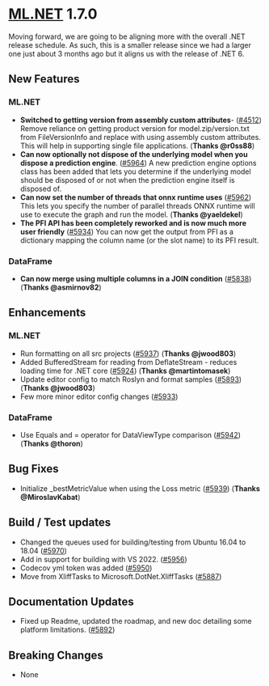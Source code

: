 # [ML.NET](http://dot.net/ml) 1.7.0

Moving forward, we are going to be aligning more with the overall .NET release schedule. As such, this is a smaller release since we had a larger one just about 3 months ago but it aligns us with the release of .NET 6.

## **New Features**
### ML.NET
- **Switched to getting version from assembly custom attributes**- ([#4512](https://github.com/dotnet/machinelearning/pull/4512)) Remove reliance on getting product version for model.zip/version.txt from FileVersionInfo and replace with using assembly custom attributes. This will help in supporting single file applications. (**Thanks @r0ss88**)
- **Can now optionally not dispose of the underlying model when you dispose a prediction engine**. ([#5964](https://github.com/dotnet/machinelearning/pull/5964)) A new prediction engine options class has been added that lets you determine if the underlying model should be disposed of or not when the prediction engine itself is disposed of.
- **Can now set the number of threads that onnx runtime uses** ([#5962](https://github.com/dotnet/machinelearning/pull/5962)) This lets you specify the number of parallel threads ONNX runtime will use to execute the graph and run the model. (**Thanks @yaeldekel**)
- **The PFI API has been completely reworked and is now much more user friendly** ([#5934](https://github.com/dotnet/machinelearning/pull/5934)) You can now get the output from PFI as a dictionary mapping the column name (or the slot name) to its PFI result.
### DataFrame
- **Can now merge using multiple columns in a JOIN condition** ([#5838](https://github.com/dotnet/machinelearning/pull/5838)) (**Thanks @asmirnov82**)

## **Enhancements**
### ML.NET
- Run formatting on all src projects ([#5937](https://github.com/dotnet/machinelearning/pull/5937)) (**Thanks @jwood803**)
- Added BufferedStream for reading from DeflateStream - reduces loading time for .NET core ([#5924](https://github.com/dotnet/machinelearning/pull/5924)) (**Thanks @martintomasek**)
- Update editor config to match Roslyn and format samples ([#5893](https://github.com/dotnet/machinelearning/pull/5893)) (**Thanks @jwood803**)
- Few more minor editor config changes ([#5933](https://github.com/dotnet/machinelearning/pull/5933))
### DataFrame
- Use Equals and = operator for DataViewType comparison ([#5942](https://github.com/dotnet/machinelearning/pull/5942)) (**Thanks @thoron**)



## **Bug Fixes**
- Initialize _bestMetricValue when using the Loss metric ([#5939](https://github.com/dotnet/machinelearning/pull/5939)) (**Thanks @MiroslavKabat**)


## **Build / Test updates**
- Changed the queues used for building/testing from Ubuntu 16.04 to 18.04 ([#5970](https://github.com/dotnet/machinelearning/pull/5970))
- Add in support for building with VS 2022. ([#5956](https://github.com/dotnet/machinelearning/pull/5956))
- Codecov yml token was added ([#5950](https://github.com/dotnet/machinelearning/pull/5950))
- Move from XliffTasks to Microsoft.DotNet.XliffTasks ([#5887](https://github.com/dotnet/machinelearning/pull/5887))


## **Documentation Updates**
- Fixed up Readme, updated the roadmap, and new doc detailing some platform limitations. ([#5892](https://github.com/dotnet/machinelearning/pull/5892))


## **Breaking Changes**
- None
